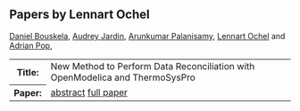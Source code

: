 ## Papers by Lennart Ochel
<table><a href="/proceedings/authors/DanielBouskela">Daniel Bouskela</a>, <a href="/proceedings/authors/AudreyJardin">Audrey Jardin</a>, <a href="/proceedings/authors/ArunkumarPalanisamy">Arunkumar Palanisamy</a>, <a href="/proceedings/authors/LennartOchel">Lennart Ochel</a> and <a href="/proceedings/authors/AdrianPop">Adrian Pop</a>, </td>
</tr>
<tr><th>Title:</th>
<td>New Method to Perform Data Reconciliation with OpenModelica and ThermoSysPro</td></tr></tr>
<tr><th>Paper:</th>
<td><a href="/abstracts/abstract_6A_4">abstract</a> <a href="/proceedings/papers/Modelica2021session6A_paper4.pdf">full paper</a></td>
</tr>
</table>